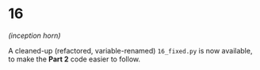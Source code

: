 # 16

*(inception horn)*

A cleaned-up (refactored, variable-renamed) `16_fixed.py` is now available, to make the **Part 2** code easier to follow.